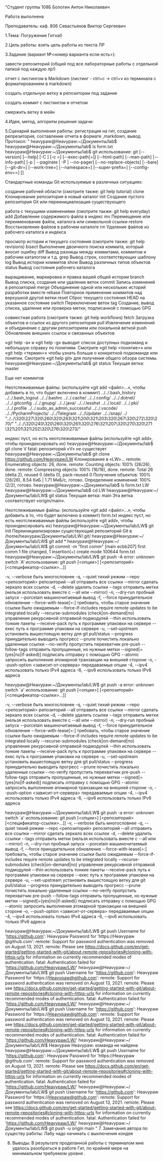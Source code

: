 "Студент группы 108Б Болотин Антон Николаевич

Работа выполнена

Преподаватель: каф. 806 Севастьянов Виктор Сергеевич

1.Тема: Погружение Гитхаб

2.Цель работы: взять цель работы из текста ЛР

З.3адание (вариант №<номер варианта если есть>):

завести репозиторий (общий под все лабораторные работы с отдельной папкой под каждую лр!)

отчет с листингом в Markdown (листинг - ctrl+c -> ctrl+v из терминала с форматированием в markdown)

создать отдельную ветку в репозитории под задание

создать коммит с листингом и отчетом

смержить ветку в мейн

4.Идея, метод, алгоритм решения задачи:

5.Сценарий выполнения работы: регистрация на гит, создание репрезитория, составление отчета в формате ,markdown, вывод
Протокол:
"
heavypaw@Heavypaw:~/Документы/lab$ 
heavypaw@Heavypaw:~/Документы/lab$ ls
form.txt
heavypaw@Heavypaw:~/Документы/lab$ git
использование: git [--version] [--help] [-C <path>] [-c <name>=<value>]
   [--exec-path[=<path>]] [--html-path] [--man-path] [--info-path]
   [-p | --paginate | -P | --no-pager] [--no-replace-objects] [--bare]
   [--git-dir=<path>] [--work-tree=<path>] [--namespace=<name>]
   [--super-prefix=<path>] [--config-env=<name>=<envvar>]
   <command> [<args>]

Стандартные команды Git используемые в различных ситуациях:

создание рабочей области (смотрите также: git help tutorial)
clone     Клонирование репозитория в новый каталог
init      Создание пустого репозитория Git или переинициализация существующего

работа с текущими изменениями (смотрите также: git help everyday)
add       Добавление содержимого файла в индекс
mv        Перемещение или переименование файла, каталога или символьной ссылки
restore   Восстановление файлов в рабочем каталоге
rm        Удаление файлов из рабочего каталога и индекса

просмотр истории и текущего состояния (смотрите также: git help revisions)
bisect    Выполнение двоичного поиска коммита, который вносит ошибку
diff      Вывод разницы между коммитами, коммитом и рабочим каталогом и т.д.
grep      Вывод строк, соответствующих шаблону
log       Вывод истории коммитов
show      Вывод различных типов объектов
status    Вывод состояния рабочего каталога

выращивание, маркировка и правка вашей общей истории
branch    Вывод списка, создание или удаление веток
commit    Запись изменений в репозиторий
merge     Объединение одной или нескольких историй разработки вместе
rebase    Повторное применение коммитов над верхушкой другой ветки
reset     Сброс текущего состояния HEAD на указанное состояние
switch    Переключение веток
tag       Создание, вывод списка, удаление или проверка метки, подписанной с помощью GPG

совместная работа (смотрите также: git help workflows)
fetch     Загрузка объектов и ссылок из другого репозитория
pull      Извлечение изменений и объединение с другим репозиторием или локальной веткой
push      Обновление внешних ссылок и связанных объектов

«git help -a» и «git help -g» выводит список доступных подкоманд
и небольшую справку по понятиям. Смотрите «git help <понятие>»
или «git help <термин>» чтобы узнать больше о конкретной подкоманде
или понятии.
Смотрите «git help git» для получения общего обзора системы.
heavypaw@Heavypaw:~/Документы/lab$ git status
Текущая ветка: master

Еще нет коммитов

Неотслеживаемые файлы:
(используйте «git add <файл>...», чтобы добавить в то, что будет включено в коммит)
../../.bash_history
../../.bash_logout
../../.bashrc
../../.cache/
../../.config/
../../.dotnet/
../../.gitconfig
../../.gnupg/
../../.java/
../../.lesshst
../../.local/
../../.pki/
../../.profile
../../.sudo_as_admin_successful
../../.vscode/
../../PycharmProjects/
../../Telegram
../../Updater
../../snap/
../
"../../\320\227\320\260\320\263\321\200\321\203\320\267\320\272\320\270/"
"../../\320\240\320\260\320\261\320\276\321\207\320\270\320\271 \321\201\321\202\320\276\320\273/"

индекс пуст, но есть неотслеживаемые файлы
(используйте «git add», чтобы проиндексировать их)
heavypaw@Heavypaw:~/Документы/lab$ git clone V
fatal: репозиторий «V» не существует
heavypaw@Heavypaw:~/Документы/lab$ git clone https://github.com/Heavypaw/LW
Клонирование в «LW»...
remote: Enumerating objects: 26, done.
remote: Counting objects: 100% (26/26), done.
remote: Compressing objects: 100% (16/16), done.
remote: Total 26 (delta 2), reused 0 (delta 0), pack-reused 0
Получение объектов: 100% (26/26), 8.54 КиБ | 1.71 МиБ/с, готово.
Определение изменений: 100% (2/2), готово.
heavypaw@Heavypaw:~/Документы/lab$ ls
form.txt  LW
heavypaw@Heavypaw:~/Документы/lab$ cd LW
heavypaw@Heavypaw:~/Документы/lab/LW$ git status
Текущая ветка: main
Эта ветка соответствует «origin/main».

Неотслеживаемые файлы:
(используйте «git add <файл>...», чтобы добавить в то, что будет включено в коммит)
form.txt
индекс пуст, но есть неотслеживаемые файлы
(используйте «git add», чтобы проиндексировать их)
heavypaw@Heavypaw:~/Документы/lab/LW$ git init
Переинициализирован существующий репозиторий Git в /home/heavypaw/Документы/lab/LW/.git/
heavypaw@Heavypaw:~/Документы/lab/LW$ git add *
heavypaw@Heavypaw:~/Документы/lab/LW$ git commit -m "first comm"
[main ecbb207] first comm
1 file changed, 1 insertion(+)
create mode 100644 form.txt
heavypaw@Heavypaw:~/Документы/lab/LW$ git push -A
error: unknown switch `A'
использование: git push [<опции>] [<репозиторий> [<спецификатор-ссылки>...]]

-v, --verbose         быть многословнее
-q, --quiet           тихий режим
--repo <репозиторий>  репозиторий
--all                 отправить все ссылки
--mirror              сделать зеркало всех ссылок
-d, --delete          удалить ссылки
--tags                отправить метки (нельзя использовать вместе с --all или --mirror)
-n, --dry-run         пробный запуск
--porcelain           машиночитаемый вывод
-f, --force           принудительное обновление
--force-with-lease[=<refname>:<expect>]
      требовать, чтобы старое значение ссылки было ожидаемым
--force-if-includes   require remote updates to be integrated locally
--recurse-submodules (check|on-demand|no)
      управление рекурсивной отправкой подмодулей
--thin                использовать тонкие пакеты
--receive-pack <receive-pack>
      путь к программе упаковки на сервере
--exec <receive-pack>
      путь к программе упаковки на сервере
-u, --set-upstream    установить вышестоящую ветку для git pull/status
--progress            принудительно выводить прогресс
--prune               почистить локально удаленные ссылки
--no-verify           пропустить перехватчик pre-push
--follow-tags         отправить пропущенные, но нужные метки
--signed[=(yes|no|if-asked)]
      подписать отправку с помощью GPG
--atomic              запросить выполнение атомарной транзакции на внешней стороне
-o, --push-option <зависит-от-сервера>
      передаваемые опции
-4, --ipv4            использовать только IPv4 адреса
-6, --ipv6            использовать только IPv6 адреса

heavypaw@Heavypaw:~/Документы/lab/LW$ git push -a
error: unknown switch `a'
использование: git push [<опции>] [<репозиторий> [<спецификатор-ссылки>...]]

-v, --verbose         быть многословнее
-q, --quiet           тихий режим
--repo <репозиторий>  репозиторий
--all                 отправить все ссылки
--mirror              сделать зеркало всех ссылок
-d, --delete          удалить ссылки
--tags                отправить метки (нельзя использовать вместе с --all или --mirror)
-n, --dry-run         пробный запуск
--porcelain           машиночитаемый вывод
-f, --force           принудительное обновление
--force-with-lease[=<refname>:<expect>]
      требовать, чтобы старое значение ссылки было ожидаемым
--force-if-includes   require remote updates to be integrated locally
--recurse-submodules (check|on-demand|no)
      управление рекурсивной отправкой подмодулей
--thin                использовать тонкие пакеты
--receive-pack <receive-pack>
      путь к программе упаковки на сервере
--exec <receive-pack>
      путь к программе упаковки на сервере
-u, --set-upstream    установить вышестоящую ветку для git pull/status
--progress            принудительно выводить прогресс
--prune               почистить локально удаленные ссылки
--no-verify           пропустить перехватчик pre-push
--follow-tags         отправить пропущенные, но нужные метки
--signed[=(yes|no|if-asked)]
      подписать отправку с помощью GPG
--atomic              запросить выполнение атомарной транзакции на внешней стороне
-o, --push-option <зависит-от-сервера>
      передаваемые опции
-4, --ipv4            использовать только IPv4 адреса
-6, --ipv6            использовать только IPv6 адреса

heavypaw@Heavypaw:~/Документы/lab/LW$ git push -a
error: unknown switch `a'
использование: git push [<опции>] [<репозиторий> [<спецификатор-ссылки>...]]
-v, --verbose         быть многословнее
-q, --quiet           тихий режим
--repo <репозиторий>  репозиторий
--all                 отправить все ссылки
--mirror              сделать зеркало всех ссылок
-d, --delete          удалить ссылки
--tags                отправить метки (нельзя использовать вместе с --all или --mirror)
-n, --dry-run         пробный запуск
--porcelain           машиночитаемый вывод
-f, --force           принудительное обновление
--force-with-lease[=<refname>:<expect>]
      требовать, чтобы старое значение ссылки было ожидаемым
--force-if-includes   require remote updates to be integrated locally
--recurse-submodules (check|on-demand|no)
      управление рекурсивной отправкой подмодулей
--thin                использовать тонкие пакеты
--receive-pack <receive-pack>
      путь к программе упаковки на сервере
--exec <receive-pack>
      путь к программе упаковки на сервере
-u, --set-upstream    установить вышестоящую ветку для git pull/status
--progress            принудительно выводить прогресс
--prune               почистить локально удаленные ссылки
--no-verify           пропустить перехватчик pre-push
--follow-tags         отправить пропущенные, но нужные метки
--signed[=(yes|no|if-asked)]
      подписать отправку с помощью GPG
--atomic              запросить выполнение атомарной транзакции на внешней стороне
-o, --push-option <зависит-от-сервера>
      передаваемые опции
-4, --ipv4            использовать только IPv4 адреса
-6, --ipv6            использовать только IPv6 адреса

heavypaw@Heavypaw:~/Документы/lab/LW$ git push
Username for 'https://github.com': Heavypaw 
Password for 'https://Heavypaw @github.com': 
remote: Support for password authentication was removed on August 13, 2021.
remote: Please see https://docs.github.com/en/get-started/getting-started-with-git/about-remote-repositories#cloning-with-https-urls for information on currently recommended modes of authentication.
fatal: Authentication failed for 'https://github.com/Heavypaw/LW/'
heavypaw@Heavypaw:~/Документы/lab/LW$ git push
Username for 'https://github.com': Heavypaw
Password for 'https://Heavypaw@github.com': 
remote: Support for password authentication was removed on August 13, 2021.
remote: Please see https://docs.github.com/en/get-started/getting-started-with-git/about-remote-repositories#cloning-with-https-urls for information on currently recommended modes of authentication.
fatal: Authentication failed for 'https://github.com/Heavypaw/LW/'
heavypaw@Heavypaw:~/Документы/lab/LW$ git push
Username for 'https://github.com': Heavypaw
Password for 'https://Heavypaw@github.com': 
remote: Support for password authentication was removed on August 13, 2021.
remote: Please see https://docs.github.com/en/get-started/getting-started-with-git/about-remote-repositories#cloning-with-https-urls for information on currently recommended modes of authentication.
fatal: Authentication failed for 'https://github.com/Heavypaw/LW/'
heavypaw@Heavypaw:~/Документы/lab/LW$ Heavypaw 
Heavypaw: команда не найдена
heavypaw@Heavypaw:~/Документы/lab/LW$ git push
Username for 'https://github.com': Heavypaw 
Password for 'https://Heavypaw @github.com': 
remote: Support for password authentication was removed on August 13, 2021.
remote: Please see https://docs.github.com/en/get-started/getting-started-with-git/about-remote-repositories#cloning-with-https-urls for information on currently recommended modes of authentication.
fatal: Authentication failed for 'https://github.com/Heavypaw/LW/'
heavypaw@Heavypaw:~/Документы/lab/LW$ git push
Username for 'https://github.com': Heavypaw
Password for 'https://Heavypaw@github.com': 
remote: Support for password authentication was removed on August 13, 2021.
remote: Please see https://docs.github.com/en/get-started/getting-started-with-git/about-remote-repositories#cloning-with-https-urls for information on currently recommended modes of authentication.
fatal: Authentication failed for 'https://github.com/Heavypaw/LW/'
heavypaw@Heavypaw:~/Документы/lab/LW$ git push -u origin main
"
7. Замечания автора по существу работы: 
Лабу надо начинать с выключения кондея

8. Выводы: 
В результате проделанной работы с терминалом мне удалось разобраться в работе Гит, по крайней мере на минимальном требуемом уровне .
